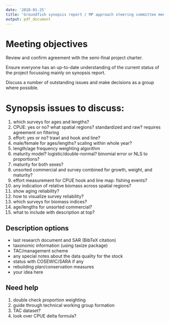 ```yaml
---
date: '2018-01-25'
title: 'Groundfish synopsis report / MP approach steering committee meeting'
output: pdf_document
---
```


# Meeting objectives

Review and confirm agreement with the semi-final project charter.

Ensure everyone has an up-to-date understanding of the current status of the project focussing mainly on synopsis report.

Discuss a number of outstanding issues and make decisions as a group where possible.

# Synopsis issues to discuss:

1. which surveys for ages and lengths?
1. CPUE: yes or no? what spatial regions? standardized and raw? requires agreement on filtering
1. effort: yes or no? trawl and hook and line?
1. male/female for ages/lengths? scaling within whole year?
1. length/age frequency weighting algorithm
1. maturity model? logistic/double-normal? binomial error or NLS to proportions?
1. maturity for both sexes?
1. unsorted commercial and survey combined for growth, weight, and maturity?
1. effort measurement for CPUE hook and line map: fishing events?
1. any indication of relative biomass across spatial regions?
1. show aging reliability?
1. how to visualize survey reliability?
1. which surveys for biomass indices?
1. age/lengths for unsorted commercial?
1. what to include with description at top?

## Description options

- last research document and SAR (BibTeX citation)
- taxonomic information (using taxize package)
- TAC/management scheme
- any special notes about the data quality for the stock
- status with COSEWIC/SARA if any
- rebuilding plan/conservation measures
- your idea here

## Need help

1. double check proportion weighting
2. guide through technical working group formation
3. TAC dataset?
4. look over CPUE delta formula?
